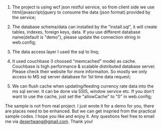 1. The project is using wcf json restful service, so from client side we use html/javascript/jquery to consume the data (json format) provided by the service;

2. The database schema/data can installed by the "install.sql", it will create tables, indexes, foreign keys, data. If you use different database name(default is "demo"), please update the connection string in web.config;

3. The data access layer I used the sql to linq;

4. It used couchbase (I choosed "memcached" mode) as cache. Couchbase is high performance & scalable distributed database server. Please check their website for more informaiton. So mostly we only access to MS sql server database for 1st time data request;

5. We can flush cache when updating/feeding currency rate data into the ms sql server. It can be done via SSIS, window service etc. If you don't want to use the cache, just set the "allowCache" to "0" in web.config;

The sample is not from real project. I just wrote it for a demo for you, there are places need to be enhanced. But we can get inspried from the practical sample codes. I hope you like and enjoy it. Any questions feel free to email me via desertwang@gmail.com. Thank you!
